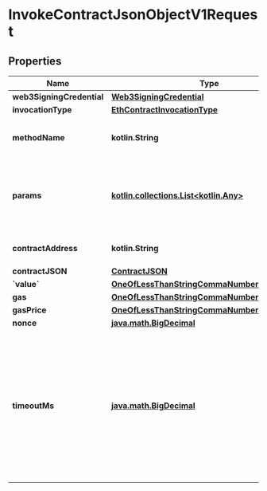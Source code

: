 
# InvokeContractJsonObjectV1Request

## Properties
Name | Type | Description | Notes
------------ | ------------- | ------------- | -------------
**web3SigningCredential** | [**Web3SigningCredential**](Web3SigningCredential.md) |  | 
**invocationType** | [**EthContractInvocationType**](EthContractInvocationType.md) |  | 
**methodName** | **kotlin.String** | The name of the contract method to invoke. | 
**params** | [**kotlin.collections.List&lt;kotlin.Any&gt;**](kotlin.Any.md) | The list of arguments to pass in to the contract method being invoked. | 
**contractAddress** | **kotlin.String** | Address of the solidity contract | 
**contractJSON** | [**ContractJSON**](ContractJSON.md) |  | 
**&#x60;value&#x60;** | [**OneOfLessThanStringCommaNumberGreaterThan**](OneOfLessThanStringCommaNumberGreaterThan.md) |  |  [optional]
**gas** | [**OneOfLessThanStringCommaNumberGreaterThan**](OneOfLessThanStringCommaNumberGreaterThan.md) |  |  [optional]
**gasPrice** | [**OneOfLessThanStringCommaNumberGreaterThan**](OneOfLessThanStringCommaNumberGreaterThan.md) |  |  [optional]
**nonce** | [**java.math.BigDecimal**](java.math.BigDecimal.md) |  |  [optional]
**timeoutMs** | [**java.math.BigDecimal**](java.math.BigDecimal.md) | The amount of milliseconds to wait for a transaction receipt beforegiving up and crashing. Only has any effect if the invocation type is SEND |  [optional]



